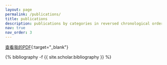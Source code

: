 ```yaml
---
layout: page
permalink: /publications/
title: publications
description: publications by categories in reversed chronological order. generated by jekyll-scholar.
nav: true
nav_order: 3
---
```

<!-- _pages/publications.md -->
<div class="publications">

[查看我的PDF](/assets/pdf/PI-BCI.pdf){:target="_blank"}

{% bibliography -f {{ site.scholar.bibliography }} %}

</div>

